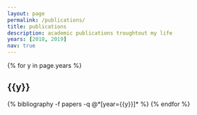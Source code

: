 ```yaml
---
layout: page
permalink: /publications/
title: publications
description: academic publications troughtout my life 
years: [2018, 2019]
nav: true
---
```


<div class="publications">

{% for y in page.years %}
  <h2 class="year">{{y}}</h2>
  {% bibliography -f papers -q @*[year={{y}}]* %}
{% endfor %}

</div>
